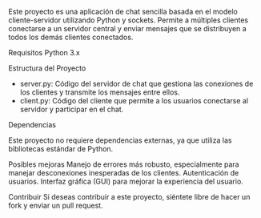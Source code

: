 Este proyecto es una aplicación de chat sencilla basada en el modelo cliente-servidor utilizando Python y sockets. Permite a múltiples clientes conectarse a un servidor central y enviar mensajes que se distribuyen a todos los demás clientes conectados.

Requisitos
 Python 3.x

Estructura del Proyecto
* server.py: Código del servidor de chat que gestiona las conexiones de los clientes y transmite los mensajes entre ellos.
* client.py: Código del cliente que permite a los usuarios conectarse al servidor y participar en el chat.

Dependencias

 Este proyecto no requiere dependencias externas, ya que utiliza las bibliotecas estándar de Python.

Posibles mejoras
 Manejo de errores más robusto, especialmente para manejar desconexiones inesperadas de los clientes.
 Autenticación de usuarios.
 Interfaz gráfica (GUI) para mejorar la experiencia del usuario.

Contribuir
 Si deseas contribuir a este proyecto, siéntete libre de hacer un fork y enviar un pull request.
